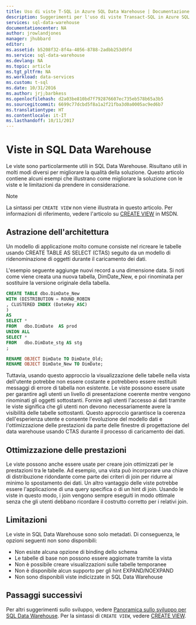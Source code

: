 ```yaml
---
title: Uso di viste T-SQL in Azure SQL Data Warehouse | Documentazione Microsoft
description: Suggerimenti per l'uso di viste Transact-SQL in Azure SQL Data Warehouse per lo sviluppo di soluzioni.
services: sql-data-warehouse
documentationcenter: NA
author: jrowlandjones
manager: jhubbard
editor: 
ms.assetid: b5208f32-8f4a-4056-8788-2adbb253d9fd
ms.service: sql-data-warehouse
ms.devlang: NA
ms.topic: article
ms.tgt_pltfrm: NA
ms.workload: data-services
ms.custom: t-sql
ms.date: 10/31/2016
ms.author: jrj;barbkess
ms.openlocfilehash: d2a03be810bd7f792876607ec735eb578b65a3b5
ms.sourcegitcommit: 6699c77dcbd5f8a1a2f21fba3d0a0005ac9ed6b7
ms.translationtype: HT
ms.contentlocale: it-IT
ms.lasthandoff: 10/11/2017
---
```

# <a name="views-in-sql-data-warehouse"></a>Viste in SQL Data Warehouse
Le viste sono particolarmente utili in SQL Data Warehouse. Risultano utili in molti modi diversi per migliorare la qualità della soluzione.  Questo articolo contiene alcuni esempi che illustrano come migliorare la soluzione con le viste e le limitazioni da prendere in considerazione.

> [!NOTE]
> La sintassi per `CREATE VIEW` non viene illustrata in questo articolo. Per informazioni di riferimento, vedere l'articolo su [CREATE VIEW][CREATE VIEW] in MSDN.
> 
> 

## <a name="architectural-abstraction"></a>Astrazione dell'architettura
Un modello di applicazione molto comune consiste nel ricreare le tabelle usando CREATE TABLE AS SELECT (CTAS) seguito da un modello di ridenominazione di oggetti durante il caricamento dei dati.

L'esempio seguente aggiunge nuovi record a una dimensione data. Si noti come viene creata una nuova tabella, DimDate_New, e poi rinominata per sostituire la versione originale della tabella.

```sql
CREATE TABLE dbo.DimDate_New
WITH (DISTRIBUTION = ROUND_ROBIN
, CLUSTERED INDEX (DateKey ASC)
)
AS
SELECT *
FROM   dbo.DimDate  AS prod
UNION ALL
SELECT *
FROM   dbo.DimDate_stg AS stg
;

RENAME OBJECT DimDate TO DimDate_Old;
RENAME OBJECT DimDate_New TO DimDate;

```

Tuttavia, usando questo approccio la visualizzazione delle tabelle nella vista dell'utente potrebbe non essere costante e potrebbero essere restituiti messaggi di errore di tabella non esistente. Le viste possono essere usate per garantire agli utenti un livello di presentazione coerente mentre vengono rinominati gli oggetti sottostanti. Fornire agli utenti l'accesso ai dati tramite le viste significa che gli utenti non devono necessariamente avere la visibilità delle tabelle sottostanti. Questo approccio garantisce la coerenza dell'esperienza utente e consente l'evoluzione del modello dati e l'ottimizzazione delle prestazioni da parte delle finestre di progettazione del data warehouse usando CTAS durante il processo di caricamento dei dati.    

## <a name="performance-optimization"></a>Ottimizzazione delle prestazioni
Le viste possono anche essere usate per creare join ottimizzati per le prestazioni tra le tabelle. Ad esempio, una vista può incorporare una chiave di distribuzione ridondante come parte dei criteri di join per ridurre al minimo lo spostamento dei dati.  Un altro vantaggio delle viste potrebbe essere l'applicazione di una query specifica o di un hint di join. Usando le viste in questo modo, i join vengono sempre eseguiti in modo ottimale senza che gli utenti debbano ricordare il costrutto corretto per i relativi join.

## <a name="limitations"></a>Limitazioni
Le viste in SQL Data Warehouse sono solo metadati.  Di conseguenza, le opzioni seguenti non sono disponibili:

* Non esiste alcuna opzione di binding dello schema
* Le tabelle di base non possono essere aggiornate tramite la vista
* Non è possibile creare visualizzazioni sulle tabelle temporanee
* Non è disponibile alcun supporto per gli hint EXPAND/NOEXPAND
* Non sono disponibili viste indicizzate in SQL Data Warehouse

## <a name="next-steps"></a>Passaggi successivi
Per altri suggerimenti sullo sviluppo, vedere [Panoramica sullo sviluppo per SQL Data Warehouse][SQL Data Warehouse development overview].
Per la sintassi di `CREATE VIEW`, vedere [CREATE VIEW][CREATE VIEW].

<!--Image references-->

<!--Article references-->
[SQL Data Warehouse development overview]: ./sql-data-warehouse-overview-develop.md

<!--MSDN references-->
[CREATE VIEW]: https://msdn.microsoft.com/en-us/library/ms187956.aspx

<!--Other Web references-->
